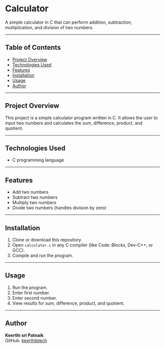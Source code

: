 # Calculator

A simple calculator in C that can perform addition, subtraction, multiplication, and division of two numbers.

---

## Table of Contents
- [Project Overview](#project-overview)
- [Technologies Used](#technologies-used)
- [Features](#features)
- [Installation](#installation)
- [Usage](#usage)
- [Author](#author)

---

## Project Overview
This project is a simple calculator program written in C. It allows the user to input two numbers and calculates the sum, difference, product, and quotient.

---

## Technologies Used
- C programming language

---

## Features
- Add two numbers
- Subtract two numbers
- Multiply two numbers
- Divide two numbers (handles division by zero)

---

## Installation
1. Clone or download this repository.
2. Open `calculator.c` in any C compiler (like Code::Blocks, Dev-C++, or GCC).
3. Compile and run the program.

---

## Usage
1. Run the program.
2. Enter first number.
3. Enter second number.
4. View results for sum, difference, product, and quotient.

---

## Author
**Keerthi sri Patnaik**  
GitHub: [keerthibtech](https://github.com/YourUsername)
